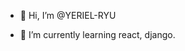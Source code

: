 - 👋 Hi, I’m @YERIEL-RYU

- 🌱 I’m currently learning react, django.


<!---
YERIEL-RYU/YERIEL-RYU is a ✨ special ✨ repository because its `README.md` (this file) appears on your GitHub profile.
You can click the Preview link to take a look at your changes.
--->
